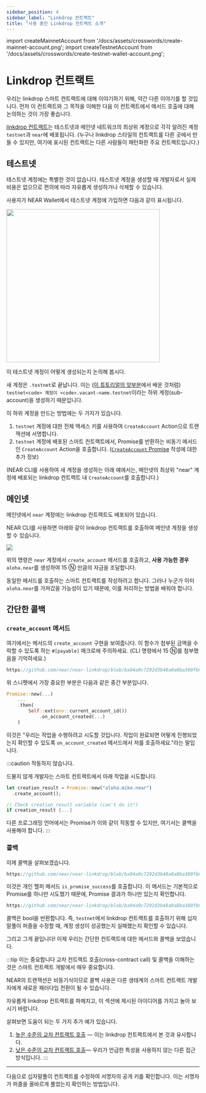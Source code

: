 ```yaml
---
sidebar_position: 4
sidebar_label: "Linkdrop 컨트랙트"
title: "사용 중인 Linkdrop 컨트랙트 소개"
---
```


import createMainnetAccount from '/docs/assets/crosswords/create-mainnet-account.png';
import createTestnetAccount from '/docs/assets/crosswords/create-testnet-wallet-account.png';

# Linkdrop 컨트랙트

우리는 linkdrop 스마트 컨트랙트에 대해 이야기하기 위해, 약간 다른 이야기를 할 것입니다.  먼저 이 컨트랙트와 그 목적을 이해한 다음 이 컨트랙트에서 메서드 호출에 대해 논의하는 것이 가장 좋습니다.

[linkdrop 컨트랙트](https://github.com/near/near-linkdrop)는 테스트넷과 메인넷 네트워크의 최상위 계정으로 각각 알려진 계정 `testnet`과 `near`에 배포됩니다. (누구나 linkdrop 스타일의 컨트랙트를 다른 곳에서 만들 수 있지만, 여기에 표시된 컨트랙트는 다른 사람들이 패턴화한 주요 컨트랙트입니다.)

## 테스트넷

테스트넷 계정에는 특별한 것이 없습니다. 테스트넷 계정을 생성할 때 개발자로서 실제 비용은 없으므로 편의에 따라 자유롭게 생성하거나 삭제할 수 있습니다.

사용자가 NEAR Wallet에서 테스트넷 계정에 가입하면 다음과 같이 표시됩니다.

<img src={createTestnetAccount} width="400" />

이 테스트넷 계정이 어떻게 생성되는지 논의해 봅시다.

새 계정은 `.testnet`로 끝납니다. 이는 ([이 튜토리얼의 앞부분](../01-basics/02-add-functions-call.md#create-a-subaccount)에서 배운 것처럼) `testnet<code> 계정이 <code>.vacant-name.testnet`이라는 하위 계정(sub-account)을 생성하기 때문입니다.

이 하위 계정을 만드는 방법에는 두 가지가 있습니다.

1. `testnet` 계정에 대한 전체 액세스 키를 사용하여 `CreateAccount` Action으로 트랜잭션에 서명합니다.
2. `testnet` 계정에 배포된 스마트 컨트랙트에서, Promise를 반환하는 비동기 메서드인 `CreateAccount` Action을 호출합니다. ([`CreateAccount` Promise](/sdk/rust/promises/create-account) 작성에 대한 추가 정보)

(NEAR CLI를 사용하여 새 계정을 생성하는 아래 예에서는, 메인넷의 최상위 "near" 계정에 배포되는 linkdrop 컨트랙트 내 `CreateAccount`를 호출합니다.)


## 메인넷

메인넷에서 `near` 계정에는 linkdrop 컨트랙트도 배포되어 있습니다.

NEAR CLI를 사용하면 아래와 같이 linkdrop 컨트랙트를 호출하여 메인넷 계정을 생성할 수 있습니다.

<img src={createMainnetAccount} />

위의 명령은 `near` 계정에서 `create_account` 메서드를 호출하고, **사용 가능한 경우** `aloha.near`를 생성하여 15 Ⓝ 만큼의 자금을 조달합니다.

동일한 메서드를 호출하는 스마트 컨트랙트를 작성하려고 합니다. 그러나 누군가 이미 `aloha.near`를 가져갔을 가능성이 있기 때문에, 이를 처리하는 방법을 배워야 합니다.

## 간단한 콜백

### `create_account` 메서드

여기에서는 메서드의 `create_account` 구현을 보여줍니다. 이 함수가 첨부된 금액을 수락할 수 있도록 하는 `#[payable]` 매크로에 주의하세요. (CLI 명령에서 15 Ⓝ를 첨부했음을 기억하세요.)

```rust reference
https://github.com/near/near-linkdrop/blob/ba94a9c7292d3b48a0a8ba380fb0e7ff6b24efc6/src/lib.rs#L125-L149
```

위 스니펫에서 가장 중요한 부분은 다음과 같은 중간 부분입니다.

```rs
Promise::new(...)
    ...
    .then(
        Self::ext(env::current_account_id())
            .on_account_created(...)
    )
```

이것은 "우리는 작업을 수행하려고 시도할 것입니다. 작업이 완료되면 어떻게 진행되었는지 확인할 수 있도록 `on_account_created` 메서드에서 저를 호출하세요."라는 말입니다.

:::caution 작동하지 않습니다.

드물지 않게 개발자는 스마트 컨트랙트에서 아래 작업을 시도합니다.

```rust
let creation_result = Promise::new("aloha.mike.near")
  .create_account();

// Check creation_result variable (can't do it!)
if creation_result {...}

```

다른 프로그래밍 언어에서는 Promise가 이와 같이 작동할 수 있지만, 여기서는 콜백을 사용해야 합니다. :::

### 콜백

이제 콜백을 살펴보겠습니다.

```rust reference
https://github.com/near/near-linkdrop/blob/ba94a9c7292d3b48a0a8ba380fb0e7ff6b24efc6/src/lib.rs#L151-L164
```

이것은 개인 헬퍼 메서드 `is_promise_success`를 호출합니다. 이 메서드는 기본적으로 Promise를 하나만 시도했기 때문에, Promise 결과가 하나만 있는지 확인합니다.

```rust reference
https://github.com/near/near-linkdrop/blob/ba94a9c7292d3b48a0a8ba380fb0e7ff6b24efc6/src/lib.rs#L32-L42
```

콜백은 bool을 반환합니다. 즉, `testnet`에서 linkdrop 컨트랙트를 호출하기 위해 십자말풀이 퍼즐을 수정할 때, 계정 생성이 성공했는지 실패했는지 확인할 수 있습니다.

그리고 그게 끝입니다! 이제 우리는 간단한 컨트랙트에 대한 메서드와 콜백을 보았습니다.

:::tip 이는 중요합니다 교차 컨트랙트 호출(cross-contract call) 및 콜백을 이해하는 것은 스마트 컨트랙트 개발에서 매우 중요합니다.

NEAR의 트랜잭션은 비동기식이므로 콜백 사용은 다른 생태계의 스마트 컨트랙트 개발자에게 새로운 패러다임 전환이 될 수 있습니다.

자유롭게 linkdrop 컨트랙트를 파헤치고, 이 섹션에 제시된 아이디어를 가지고 놀아 보시기 바랍니다.

살펴보면 도움이 되는 두 가지 추가 예가 있습니다.
1. [높은 수준의 교차 컨트랙트 호출](https://github.com/near/near-sdk-rs/blob/master/examples/cross-contract-calls/high-level/src/lib.rs) — 이는 linkdrop 컨트랙트에서 본 것과 유사합니다.
2. [낮은 수준의 교차 컨트랙트 호출](https://github.com/near/near-sdk-rs/blob/master/examples/cross-contract-calls/low-level/src/lib.rs)— 우리가 언급한 특성을 사용하지 않는 다른 접근 방식입니다. :::

---

다음으로 십자말풀이 컨트랙트를 수정하여 서명자의 공개 키를 확인합니다. 이는 서명자가 퍼즐을 올바르게 풀었는지 확인하는 방법입니다.
